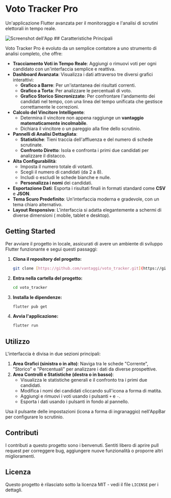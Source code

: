# Voto Tracker Pro

Un'applicazione Flutter avanzata per il monitoraggio e l'analisi di scrutini elettorali in tempo
reale.

![Screenshot dell'App](https://i.imgur.com/your-screenshot-url.png) ## Caratteristiche Principali

Voto Tracker Pro è evoluto da un semplice contatore a uno strumento di analisi completo, che offre:

- **Tracciamento Voti in Tempo Reale**: Aggiungi o rimuovi voti per ogni candidato con
  un'interfaccia semplice e reattiva.
- **Dashboard Avanzata**: Visualizza i dati attraverso tre diversi grafici interattivi:
    - **Grafico a Barre**: Per un'istantanea dei risultati correnti.
    - **Grafico a Torta**: Per analizzare le percentuali di voto.
    - **Grafico Storico Sincronizzato**: Per confrontare l'andamento dei candidati nel tempo, con
      una linea del tempo unificata che gestisce correttamente le correzioni.
- **Calcolo del Vincitore Intelligente**:
    - Determina il vincitore non appena raggiunge un **vantaggio matematicamente incolmabile**.
    - Dichiara il vincitore o un pareggio alla fine dello scrutinio.
- **Pannelli di Analisi Dettagliata**:
    - **Statistiche**: Tieni traccia dell'affluenza e del numero di schede scrutinate.
    - **Confronto Diretto**: Isola e confronta i primi due candidati per analizzare il distacco.
- **Alta Configurabilità**:
    - Imposta il numero totale di votanti.
    - Scegli il numero di candidati (da 2 a 8).
    - Includi o escludi le schede bianche e nulle.
    - **Personalizza i nomi** dei candidati.
- **Esportazione Dati**: Esporta i risultati finali in formati standard come **CSV** e **JSON**.
- **Tema Scuro Predefinito**: Un'interfaccia moderna e gradevole, con un tema chiaro alternativo.
- **Layout Responsivo**: L'interfaccia si adatta elegantemente a schermi di diverse dimensioni (
  mobile, tablet e desktop).

## Getting Started

Per avviare il progetto in locale, assicurati di avere un ambiente di sviluppo Flutter funzionante e
segui questi passaggi:

1. **Clona il repository del progetto:**
   ```bash
   git clone [https://github.com/vantaggi/voto_tracker.git](https://github.com/vantaggi/voto_tracker.git)
   ```

2. **Entra nella cartella del progetto:**
   ```bash
   cd voto_tracker
   ```

3. **Installa le dipendenze:**
   ```bash
   flutter pub get
   ```

4. **Avvia l'applicazione:**
   ```bash
   flutter run
   ```

## Utilizzo

L'interfaccia è divisa in due sezioni principali:

1. **Area Grafici (sinistra o in alto)**: Naviga tra le schede "Corrente", "Storico" e "Percentuali"
   per analizzare i dati da diverse prospettive.
2. **Area Controlli e Statistiche (destra o in basso)**:
    - Visualizza le statistiche generali e il confronto tra i primi due candidati.
    - Modifica i nomi dei candidati cliccando sull'icona a forma di matita.
    - Aggiungi e rimuovi i voti usando i pulsanti `+` e `-`.
    - Esporta i dati usando i pulsanti in fondo al pannello.

Usa il pulsante delle impostazioni (icona a forma di ingranaggio) nell'AppBar per configurare lo
scrutinio.

## Contributi

I contributi a questo progetto sono i benvenuti. Sentiti libero di aprire pull request per
correggere bug, aggiungere nuove funzionalità o proporre altri miglioramenti.

## Licenza

Questo progetto è rilasciato sotto la licenza MIT - vedi il file `LICENSE` per i dettagli.